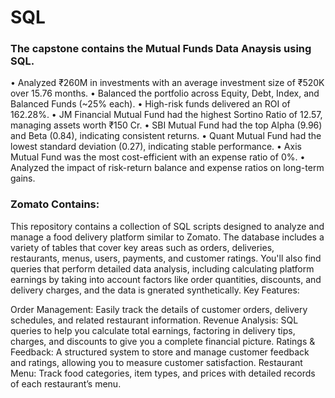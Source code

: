 # SQL
### The capstone contains the Mutual Funds Data Anaysis using SQL.
•	Analyzed ₹260M in investments with an average investment size of ₹520K over 15.76 months.
•	Balanced the portfolio across Equity, Debt, Index, and Balanced Funds (~25% each).
•	High-risk funds delivered an ROI of 162.28%.
•	JM Financial Mutual Fund had the highest Sortino Ratio of 12.57, managing assets worth ₹150 Cr.
•	SBI Mutual Fund had the top Alpha (9.96) and Beta (0.84), indicating consistent returns.
•	Quant Mutual Fund had the lowest standard deviation (0.27), indicating stable performance.
•	Axis Mutual Fund was the most cost-efficient with an expense ratio of 0%.
•	Analyzed the impact of risk-return balance and expense ratios on long-term gains.




### Zomato Contains: 
This repository contains a collection of SQL scripts designed to analyze and manage a food delivery platform similar to Zomato. The database includes a variety of tables that cover key areas such as orders, deliveries, restaurants, menus, users, payments, and customer ratings. You'll also find queries that perform detailed data analysis, including calculating platform earnings by taking into account factors like order quantities, discounts, and delivery charges, and the data is gnerated synthetically.
Key Features:

Order Management: Easily track the details of customer orders, delivery schedules, and related restaurant information.
Revenue Analysis: SQL queries to help you calculate total earnings, factoring in delivery tips, charges, and discounts to give you a complete financial picture.
Ratings & Feedback: A structured system to store and manage customer feedback and ratings, allowing you to measure customer satisfaction.
Restaurant Menu: Track food categories, item types, and prices with detailed records of each restaurant’s menu.


